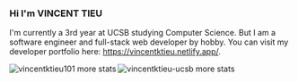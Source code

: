 ### Hi I'm VINCENT TIEU

I'm currently a 3rd year at UCSB studying Computer Science. But I am a software engineer and full-stack web developer by hobby. You can visit my developer portfolio here: <a href="https://vincentktieu.netlify.app/" rel="noreferrer" target="_blank">https://vincentktieu.netlify.app/</a>.

<!-- <p>
<img alt="vincentktieu101 gitHub stats" src="https://github-readme-stats.codestackr.vercel.app/api?username=vincentktieu101&show_icons=true&hide_border=true&hide=stars&count_private=true&theme=tokyonight&include_all_commits=true"/>
</p>

<p>
<img alt="vincentktieu-ucsb gitHub stats" src="https://github-readme-stats.codestackr.vercel.app/api?username=vincentktieu-ucsb&show_icons=true&hide_border=true&hide=stars&count_private=true&theme=tokyonight&include_all_commits=true"/>
</p> -->

<div>
  <img align="left" src="https://github-readme-stats.vercel.app/api/top-langs?username=vincentktieu101&show_icons=true&theme=tokyonight&locale=en&layout=compact"   alt="vincentktieu101 more stats" />

<img align="left" src="https://github-readme-stats.vercel.app/api/top-langs?username=vincentktieu-ucsb&show_icons=true&theme=tokyonight&locale=en&layout=compact" alt="vincentktieu-ucsb more stats" />
</div>
